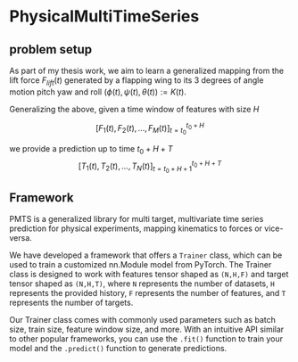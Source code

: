 # PhysicalMultiTimeSeries

## problem setup
As part of my thesis work, we aim to learn a generalized mapping from the lift force $F_{lift}(t)$ generated by a flapping wing to its 3 degrees of angle motion pitch yaw and roll $\left(\phi(t), \psi(t), \theta(t)\right):=K(t)$.

Generalizing the above, given a time window of features with size $H$

$$[F_1(t),F_2(t),...,F_M(t)]_{t=t_0}^{t_0+H}$$

we provide a prediction up to time $t_0+H+T$
$$[T_1(t),T_2(t),...,T_N(t)]_{t=t_0+H+1}^{t_0+H+T}$$


## Framework
PMTS is a generalized library for multi target, multivariate time series prediction for physical experiments, mapping kinematics to forces or vice-versa.

We have developed a framework that offers a `Trainer` class, which can be used to train a customized nn.Module model from PyTorch. The Trainer class is designed to work with features tensor shaped as `(N,H,F)` and target tensor shaped as `(N,H,T)`, where `N` represents the number of datasets, `H` represents the provided history, `F` represents the number of features, and `T` represents the number of targets.

Our Trainer class comes with commonly used parameters such as batch size, train size, feature window size, and more. With an intuitive API similar to other popular frameworks, you can use the `.fit()` function to train your model and the `.predict()` function to generate predictions.
